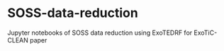 # SOSS-data-reduction
Jupyter notebooks of SOSS data reduction using ExoTEDRF for ExoTiC-CLEAN paper
